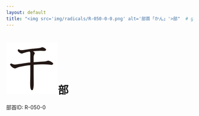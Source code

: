 ```yaml
---
layout: default
title: "<img src='img/radicals/R-050-0-0.png' alt='部首「かん」'>部"  # glyphをタイトルに使用
---
```


# <img src='img/radicals/R-050-0-0.png' alt='部首「かん」'>部
部首ID: R-050-0
